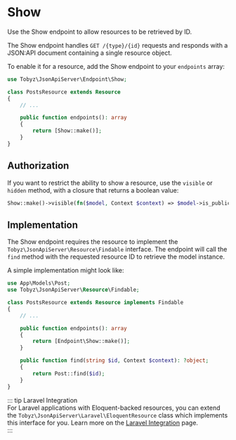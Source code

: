 # Show

Use the Show endpoint to allow resources to be retrieved by ID.

The Show endpoint handles `GET /{type}/{id}` requests and responds with a
JSON:API document containing a single resource object.

To enable it for a resource, add the Show endpoint to your `endpoints` array:

```php
use Tobyz\JsonApiServer\Endpoint\Show;

class PostsResource extends Resource
{
    // ...

    public function endpoints(): array
    {
        return [Show::make()];
    }
}
```

## Authorization

If you want to restrict the ability to show a resource, use the `visible` or
`hidden` method, with a closure that returns a boolean value:

```php
Show::make()->visible(fn($model, Context $context) => $model->is_public);
```

## Implementation

The Show endpoint requires the resource to implement the
`Tobyz\JsonApiServer\Resource\Findable` interface. The endpoint will call the
`find` method with the requested resource ID to retrieve the model instance.

A simple implementation might look like:

```php
use App\Models\Post;
use Tobyz\JsonApiServer\Resource\Findable;

class PostsResource extends Resource implements Findable
{
    // ...

    public function endpoints(): array
    {
        return [Endpoint\Show::make()];
    }

    public function find(string $id, Context $context): ?object;
    {
        return Post::find($id);
    }
}
```

::: tip Laravel Integration  
For Laravel applications with Eloquent-backed resources, you can extend the
`Tobyz\JsonApiServer\Laravel\EloquentResource` class which implements this
interface for you. Learn more on the
[Laravel Integration](laravel.md#eloquent-resources) page.  
:::
